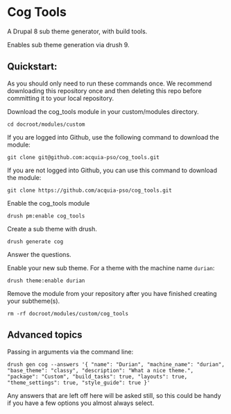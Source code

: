 # Cog Tools

A Drupal 8 sub theme generator, with build tools.

Enables sub theme generation via drush 9.

## Quickstart:

As you should only need to run these commands once. We recommend downloading this repository once and then deleting this repo before committing it to your local repository.
 
Download the cog_tools module in your custom/modules directory.

`cd docroot/modules/custom`

If you are logged into Github, use the following command to download the module:

`git clone git@github.com:acquia-pso/cog_tools.git`

If you are not logged into Github, you can use this command to download the module:

`git clone https://github.com/acquia-pso/cog_tools.git`
 
Enable the cog_tools module

`drush pm:enable cog_tools`

Create a sub theme with drush.

`drush generate cog`

Answer the questions.

Enable your new sub theme. For a theme with the machine name `durian`:

`drush theme:enable durian`

Remove the module from your repository after you have finished creating your subtheme(s).

`rm -rf docroot/modules/custom/cog_tools`


## Advanced topics

Passing in arguments via the command line:

`drush gen cog --answers '{ "name": "Durian", "machine_name": "durian", "base_theme": "classy", "description": "What a nice theme.", "package": "Custom", "build_tasks": true, "layouts": true, "theme_settings": true, "style_guide": true }'`

Any answers that are left off here will be asked still, so this could be handy if you have a few options you almost always select.
